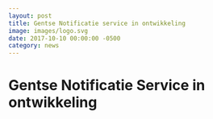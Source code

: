 ```yaml
---
layout: post
title: Gentse Notificatie service in ontwikkeling
image: images/logo.svg
date: 2017-10-10 00:00:00 -0500
category: news
---
```


# Gentse Notificatie Service in ontwikkeling

 

